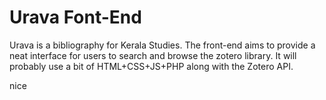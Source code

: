 # Urava Font-End

Urava is a bibliography for Kerala Studies. The front-end aims to provide a neat interface for users to search and browse the zotero library. It will probably use a bit of HTML+CSS+JS+PHP along with the Zotero API. 


nice


